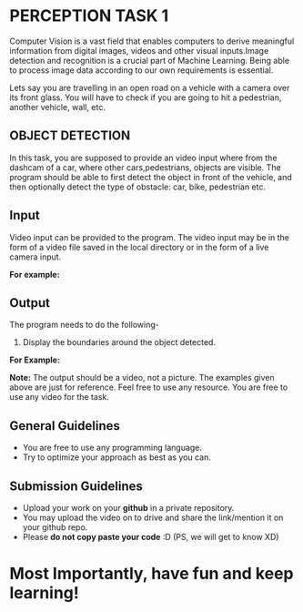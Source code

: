 # PERCEPTION TASK 1

Computer Vision is a vast field that enables computers to derive meaningful information from digital images, videos and other visual inputs.Image detection and recognition is a crucial part of Machine Learning. Being able to process image data according to our own requirements is essential. 
<p>Lets say you are travelling in an open road on a vehicle with a camera over its front glass. You
will have to check if you are going to hit a pedestrian, another vehicle, wall, etc.</p>

## OBJECT DETECTION

In this task, you are supposed to provide an video input where from the dashcam of a car, where other cars,pedestrians, objects are visible. The program should be able to first detect the object in front of the vehicle, and then optionally detect the type of obstacle: car, bike, pedestrian etc.

## Input

Video input can be provided to the program. The video input may be in the form of a video file saved in the local directory or in the form of a live camera input.

**For example:** 


## Output

The program needs to do the following-

 1. Display the boundaries around the object detected.
 
**For Example:**

 
 **Note:** The output should be a video, not a picture. The examples given above are just for reference. Feel free to use any resource. You are free to use any video for the task.

## General Guidelines

 - You are free to use any programming language.
 - Try to optimize your approach as best as you can.

## Submission Guidelines

- Upload your work on your **github** in a private repository.
- You may upload the video on to drive and share the link/mention it on your github repo.
- Please **do not copy paste your code** :D (PS, we will get to know XD)

# Most Importantly, have fun and keep learning!
